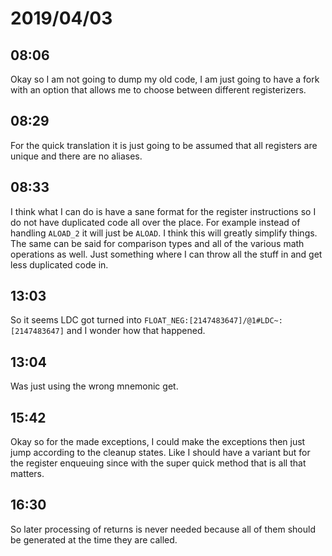 # 2019/04/03

## 08:06

Okay so I am not going to dump my old code, I am just going to have a fork
with an option that allows me to choose between different registerizers.

## 08:29

For the quick translation it is just going to be assumed that all registers
are unique and there are no aliases.

## 08:33

I think what I can do is have a sane format for the register instructions so
I do not have duplicated code all over the place. For example instead of
handling `ALOAD_2` it will just be `ALOAD`. I think this will greatly
simplify things. The same can be said for comparison types and all of the
various math operations as well. Just something where I can throw all the
stuff in and get less duplicated code in.

## 13:03

So it seems LDC got turned into `FLOAT_NEG:[2147483647]/@1#LDC~:[2147483647]`
and I wonder how that happened.

## 13:04

Was just using the wrong mnemonic get.

## 15:42

Okay so for the made exceptions, I could make the exceptions then just jump
according to the cleanup states. Like I should have a variant but for the
register enqueuing since with the super quick method that is all that matters.

## 16:30

So later processing of returns is never needed because all of them should be
generated at the time they are called.

